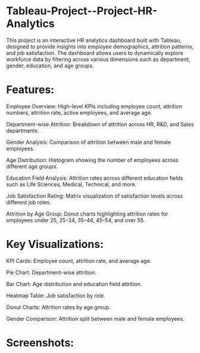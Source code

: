 # Tableau-Project--Project-HR-Analytics


This project is an interactive HR analytics dashboard built with Tableau, designed to provide insights into employee demographics, attrition patterns, and job satisfaction. The dashboard allows users to dynamically explore workforce data by filtering across various dimensions such as department, gender, education, and age groups.

# Features:

Employee Overview: High-level KPIs including employee count, attrition numbers, attrition rate, active employees, and average age.

Department-wise Attrition: Breakdown of attrition across HR, R&D, and Sales departments.

Gender Analysis: Comparison of attrition between male and female employees.

Age Distribution: Histogram showing the number of employees across different age groups.

Education Field Analysis: Attrition rates across different education fields such as Life Sciences, Medical, Technical, and more.

Job Satisfaction Rating: Matrix visualization of satisfaction levels across different job roles.

Attrition by Age Group: Donut charts highlighting attrition rates for employees under 25, 25–34, 35–44, 45–54, and over 55.

# Key Visualizations:

KPI Cards: Employee count, attrition rate, and average age.

Pie Chart: Department-wise attrition.

Bar Chart: Age distribution and education field attrition.

Heatmap Table: Job satisfaction by role.

Donut Charts: Attrition rates by age group.

Gender Comparison: Attrition split between male and female employees.

# Screenshots:
